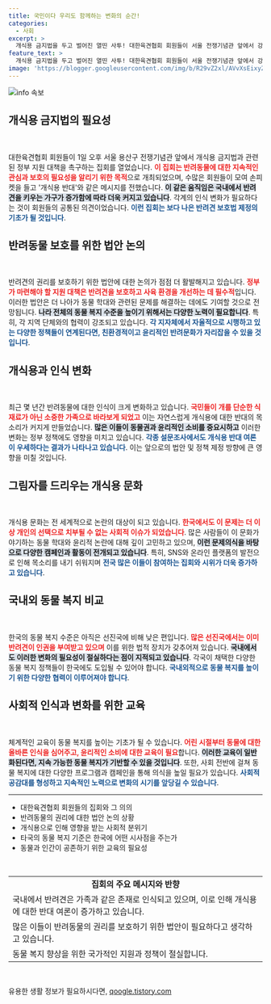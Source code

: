 ```yaml
---
title: 국민이다 우리도 함께하는 변화의 순간!
categories:
  - 사회
excerpt: >
  개식용 금지법을 두고 벌어진 열띤 사투! 대한육견협회 회원들이 서울 전쟁기념관 앞에서 강력한 목소리를 냈습니다. 그 현장 속 뜨거운 반응을 확인하세요!
feature_text: >
  개식용 금지법을 두고 벌어진 열띤 사투! 대한육견협회 회원들이 서울 전쟁기념관 앞에서 강력한 목소리를 냈습니다. 그 현장 속 뜨거운 반응을 확인하세요!
image: 'https://blogger.googleusercontent.com/img/b/R29vZ2xl/AVvXsEixyZcFfHzMRdzZMjFBmAUKJYCLCGyLL1o632UiGVXcaFdKo_bkvkuCioo0uUKlGfBVcT3P84aROyZIXSBEx3Aw5nCQ3pTgDom1WDC4m8eifvWiAmWEEVb4x6G_l8C0QH225ldMjyaFvpxGEBGNO37VmDTDMHGhJPq73UglMfDca1-0aw/s1600/blogspot.png'
---
```


<p><img src="https://blogger.googleusercontent.com/img/b/R29vZ2xl/AVvXsEixyZcFfHzMRdzZMjFBmAUKJYCLCGyLL1o632UiGVXcaFdKo_bkvkuCioo0uUKlGfBVcT3P84aROyZIXSBEx3Aw5nCQ3pTgDom1WDC4m8eifvWiAmWEEVb4x6G_l8C0QH225ldMjyaFvpxGEBGNO37VmDTDMHGhJPq73UglMfDca1-0aw/s1600/blogspot.png" alt="info 속보" /></p>

<h2 data-ke-size="size26">개식용 금지법의 필요성</h2>

<p data-ke-size="size16">&nbsp;</p>

<p>대한육견협회 회원들이 1일 오후 서울 용산구 전쟁기념관 앞에서 개식용 금지법과 관련된 정부 지원 대책을 촉구하는 집회를 열었습니다. <b><span style="color: #ee2323;">이 집회는 반려동물에 대한 지속적인 관심과 보호의 필요성을 알리기 위한 목적</span></b>으로 개최되었으며, 수많은 회원들이 모여 손피켓을 들고 '개식용 반대'와 같은 메시지를 전했습니다. <b><span style="background-color: #21538527;">이 같은 움직임은 국내에서 반려견을 키우는 가구가 증가함에 따라 더욱 커지고 있습니다</span></b>. 각계의 인식 변화가 필요하다는 것이 회원들의 공통된 의견이었습니다. <b><span style="color: #1a5490;">이런 집회는 보다 나은 반려견 보호법 제정의 기초가 될 것입니다</span></b>.</p>

<h2 data-ke-size="size26">반려동물 보호를 위한 법안 논의</h2>

<p data-ke-size="size16">&nbsp;</p>

<p>반려견의 권리를 보호하기 위한 법안에 대한 논의가 점점 더 활발해지고 있습니다. <b><span style="color: #ee2323;">정부가 마련해야 할 지원 대책은 반려견을 보호하고 사육 환경을 개선하는 데 필수적</span></b>입니다. 이러한 법안은 더 나아가 동물 학대와 관련된 문제를 해결하는 데에도 기여할 것으로 전망됩니다. <b><span style="background-color: #21538527;">나라 전체의 동물 복지 수준을 높이기 위해서는 다양한 노력이 필요합니다</span></b>. 특히, 각 지역 단체와의 협력이 강조되고 있습니다. <b><span style="color: #1a5490;">각 지자체에서 자율적으로 시행하고 있는 다양한 정책들이 연계된다면, 친환경적이고 윤리적인 반려문화가 자리잡을 수 있을 것입니다</span></b>.</p>

<h2 data-ke-size="size26">개식용과 인식 변화</h2>

<p data-ke-size="size16">&nbsp;</p>

<p>최근 몇 년간 반려동물에 대한 인식이 크게 변화하고 있습니다. <b><span style="color: #ee2323;">국민들이 개를 단순한 식재료가 아닌 소중한 가족으로 바라보게 되었고</span></b> 이는 자연스럽게 개식용에 대한 반대의 목소리가 커지게 만들었습니다. <b><span style="background-color: #21538527;">많은 이들이 동물권과 윤리적인 소비를 중요시하고</span></b> 이러한 변화는 정부 정책에도 영향을 미치고 있습니다. <b><span style="color: #1a5490;">각종 설문조사에서도 개식용 반대 여론이 우세하다는 결과가 나타나고 있습니다</span></b>. 이는 앞으로의 법안 및 정책 제정 방향에 큰 영향을 미칠 것입니다.</p>

<h2 data-ke-size="size26">그림자를 드리우는 개식용 문화</h2>

<p data-ke-size="size16">&nbsp;</p>

<p>개식용 문화는 전 세계적으로 논란의 대상이 되고 있습니다. <b><span style="color: #ee2323;">한국에서도 이 문제는 더 이상 개인의 선택으로 치부될 수 없는 사회적 이슈가 되었습니다</span></b>. 많은 사람들이 이 문화가 야기하는 동물 학대와 윤리적 논란에 대해 깊이 고민하고 있으며, <b><span style="background-color: #21538527;">이런 문제의식을 바탕으로 다양한 캠페인과 활동이 전개되고 있습니다</span></b>. 특히, SNS와 온라인 플랫폼의 발전으로 인해 목소리를 내기 쉬워지며 <b><span style="color: #1a5490;">전국 많은 이들이 참여하는 집회와 시위가 더욱 증가하고 있습니다</span></b>.</p>

<h2 data-ke-size="size26">국내외 동물 복지 비교</h2>

<p data-ke-size="size16">&nbsp;</p>

<p>한국의 동물 복지 수준은 아직은 선진국에 비해 낮은 편입니다. <b><span style="color: #ee2323;">많은 선진국에서는 이미 반려견이 인권을 부여받고 있으며</span></b> 이를 위한 법적 장치가 갖추어져 있습니다. <b><span style="background-color: #21538527;">국내에서도 이러한 변화의 필요성이 절실하다는 점이 지적되고 있습니다</span></b>. 각국이 채택한 다양한 동물 복지 정책들이 한국에도 도입될 수 있어야 합니다. <b><span style="color: #1a5490;">국내외적으로 동물 복지를 높이기 위한 다양한 협력이 이루어져야 합니다</span></b>.</p>

<h2 data-ke-size="size26">사회적 인식과 변화를 위한 교육</h2>

<p data-ke-size="size16">&nbsp;</p>

<p>체계적인 교육이 동물 복지를 높이는 기초가 될 수 있습니다. <b><span style="color: #ee2323;">어린 시절부터 동물에 대한 올바른 인식을 심어주고, 윤리적인 소비에 대한 교육이 필요</span></b>합니다. <b><span style="background-color: #21538527;">이러한 교육이 일반화된다면, 지속 가능한 동물 복지가 기반할 수 있을 것입니다</span></b>. 또한, 사회 전반에 걸쳐 동물 복지에 대한 다양한 프로그램과 캠페인을 통해 의식을 높일 필요가 있습니다. <b><span style="color: #1a5490;">사회적 공감대를 형성하고 지속적인 노력으로 변화의 시기를 앞당길 수 있습니다</span></b>.</p>

<hr>

<ul>
<li>대한육견협회 회원들의 집회와 그 의의</li>
<li>반려동물의 권리에 대한 법안 논의 상황</li>
<li>개식용으로 인해 영향을 받는 사회적 분위기</li>
<li>타국의 동물 복지 기준은 한국에 어떤 시사점을 주는가</li>
<li>동물과 인간이 공존하기 위한 교육의 필요성</li>
</ul>

<p data-ke-size="size16">&nbsp;</p>

<table style="width: 100%; border-collapse: collapse;">
<tr>
<td style="text-align: center; height: 17px;"><b>집회의 주요 메시지와 반향</b></td>
</tr>
<tr>
<td style="text-align: left; height: 17px;">국내에서 반려견은 가족과 같은 존재로 인식되고 있으며, 이로 인해 개식용에 대한 반대 여론이 증가하고 있습니다.</td>
</tr>
<tr>
<td style="text-align: left; height: 17px;">많은 이들이 반려동물의 권리를 보호하기 위한 법안이 필요하다고 생각하고 있습니다.</td>
</tr>
<tr>
<td style="text-align: left; height: 17px;">동물 복지 향상을 위한 국가적인 지원과 정책이 절실합니다.</td>
</tr>
</table>

<p data-ke-size="size16">&nbsp;</p>
유용한 생활 정보가 필요하시다면, <a href="https://qoogle.tistory.com" rel="dofollow">qoogle.tistory.com</a>


